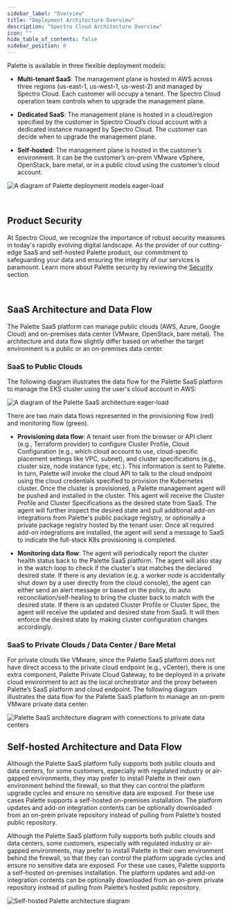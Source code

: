 ```yaml
---
sidebar_label: "Overview"
title: "Deployment Architecture Overview"
description: "Spectro Cloud Architecture Overview"
icon: ""
hide_table_of_contents: false
sidebar_position: 0
---
```


Palette is available in three flexible deployment models:

- **Multi-tenant SaaS**: The management plane is hosted in AWS across three regions (us-east-1, us-west-1, us-west-2)
  and managed by Spectro Cloud. Each customer will occupy a tenant. The Spectro Cloud operation team controls when to
  upgrade the management plane.

- **Dedicated SaaS**: The management plane is hosted in a cloud/region specified by the customer in Spectro Cloud’s
  cloud account with a dedicated instance managed by Spectro Cloud. The customer can decide when to upgrade the
  management plane.

- **Self-hosted**: The management plane is hosted in the customer’s environment. It can be the customer’s on-prem VMware
  vSphere, OpenStack, bare metal, or in a public cloud using the customer’s cloud account.

![A diagram of Palette deployment models eager-load](/architecture_architecture-overview-deployment-models.png)

<br />

## Product Security

At Spectro Cloud, we recognize the importance of robust security measures in today's rapidly evolving digital landscape.
As the provider of our cutting-edge SaaS and self-hosted Palette product, our commitment to safeguarding your data and
ensuring the integrity of our services is paramount. Learn more about Palette security by reviewing the
[Security](../security/security.md) section.

<br />

## SaaS Architecture and Data Flow

The Palette SaaS platform can manage public clouds (AWS, Azure, Google Cloud) and on-premises data center (VMware,
OpenStack, bare metal). The architecture and data flow slightly differ based on whether the target environment is a
public or an on-premises data center.

### SaaS to Public Clouds

The following diagram illustrates the data flow for the Palette SaaS platform to manage the EKS cluster using the user's
cloud account in AWS:

![A diagram of the Palette SaaS architecture eager-load](/architecture_architecture-overview_saas.png)

There are two main data flows represented in the provisioning flow (red) and monitoring flow (green).

- **Provisioning data flow**: A tenant user from the browser or API client (e.g., Terraform provider) to configure
  Cluster Profile, Cloud Configuration (e.g., which cloud account to use, cloud-specific placement settings like VPC,
  subnet), and cluster specifications (e.g., cluster size, node instance type, etc.). This information is sent to
  Palette. In turn, Palette will invoke the cloud API to talk to the cloud endpoint using the cloud credentials
  specified to provision the Kubernetes cluster. Once the cluster is provisioned, a Palette management agent will be
  pushed and installed in the cluster. This agent will receive the Cluster Profile and Cluster Specifications as the
  desired state from SaaS. The agent will further inspect the desired state and pull additional add-on integrations from
  Palette's public package registry, or optionally a private package registry hosted by the tenant user. Once all
  required add-on integrations are installed, the agent will send a message to SaaS to indicate the full-stack K8s
  provisioning is completed.

- **Monitoring data flow**: The agent will periodically report the cluster health status back to the Palette SaaS
  platform. The agent will also stay in the watch loop to check if the cluster's stat matches the declared desired
  state. If there is any deviation (e.g. a worker node is accidentally shut down by a user directly from the cloud
  console), the agent can either send an alert message or based on the policy, do auto reconciliation/self-healing to
  bring the cluster back to match with the desired state. If there is an updated Cluster Profile or Cluster Spec, the
  agent will receive the updated and desired state from SaaS. It will then enforce the desired state by making cluster
  configuration changes accordingly.

### SaaS to Private Clouds / Data Center / Bare Metal

For private clouds like VMware, since the Palette SaaS platform does not have direct access to the private cloud
endpoint (e.g., vCenter), there is one extra component, Palette Private Cloud Gateway, to be deployed in a private cloud
environment to act as the local orchestrator and the proxy between Palette’s SaaS platform and cloud endpoint. The
following diagram illustrates the data flow for the Palette SaaS platform to manage an on-prem VMware private data
center:

![Palette SaaS architecture diagram with connections to private data centers](/architecture_architecture-overview_on-prem.png)

## Self-hosted Architecture and Data Flow

Although the Palette SaaS platform fully supports both public clouds and data centers, for some customers, especially
with regulated industry or air-gapped environments, they may prefer to install Palette in their own environment behind
the firewall, so that they can control the platform upgrade cycles and ensure no sensitive data are exposed. For these
use cases Palette supports a self-hosted on-premises installation. The platform updates and add-on integration contents
can be optionally downloaded from an on-prem private repository instead of pulling from Palette’s hosted public
repository.

Although the Palette SaaS platform fully supports both public clouds and data centers, some customers, especially with
regulated industry or air-gapped environments, may prefer to install Palette in their own environment behind the
firewall, so that they can control the platform upgrade cycles and ensure no sensitive data are exposed. For these use
cases, Palette supports a self-hosted on-premises installation. The platform updates and add-on integration contents can
be optionally downloaded from an on-prem private repository instead of pulling from Palette’s hosted public repository.

![Self-hosted Palette architecture diagram](/architecture_architecture-on-prem-detailed.png)
